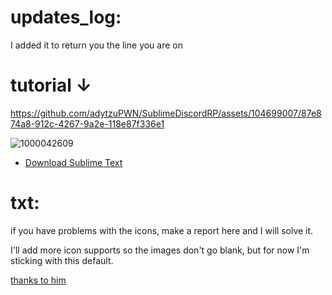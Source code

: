 # updates_log:
I added it to return you the line you are on

# tutorial ↓


https://github.com/adytzuPWN/SublimeDiscordRP/assets/104699007/87e874a8-912c-4267-9a2e-118e87f336e1

![1000042609](https://github.com/adytzuPWN/SublimeDiscordRP/assets/104699007/b2783b55-9011-4512-b132-f28ca0844c7c)


- [Download Sublime Text](https://www.sublimetext.com/download)

# txt:
if you have problems with the icons, make a report here and I will solve it.

I'll add more icon supports so the images don't go blank, but for now I'm sticking with this default.


[thanks to him](https://github.com/Snazzah/SublimeDiscordRP)
